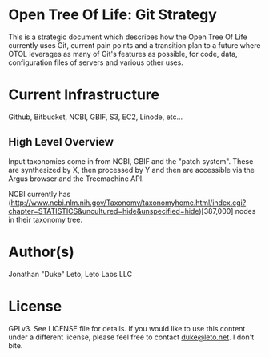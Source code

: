 # Open Tree Of Life: Git Strategy

This is a strategic document which describes how the Open Tree Of Life currently uses Git, current pain
points and a transition plan to a future where OTOL leverages as many of Git's features as possible,
for code, data, configuration files of servers and various other uses.

# Current Infrastructure

Github, Bitbucket, NCBI, GBIF, S3, EC2, Linode, etc...

## High Level Overview

Input taxonomies come in from NCBI, GBIF and the "patch system". These are synthesized by X, then processed by Y and
then are accessible via the Argus browser and the Treemachine API.

NCBI currently has (http://www.ncbi.nlm.nih.gov/Taxonomy/taxonomyhome.html/index.cgi?chapter=STATISTICS&uncultured=hide&unspecified=hide)[387,000] nodes in their taxonomy tree.

# Author(s)

Jonathan "Duke" Leto, Leto Labs LLC

# License

GPLv3. See LICENSE file for details. If you would like to use this content under a different license, please feel
free to contact duke@leto.net. I don't bite.

